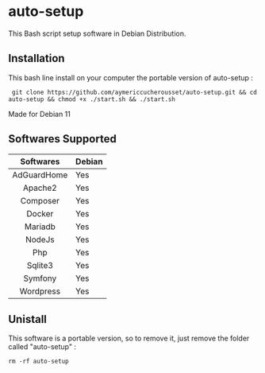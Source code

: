 # auto-setup

This Bash script setup software in Debian Distribution.   

## Installation ## 

This bash line install on your computer the portable version of auto-setup :   

``` git clone https://github.com/aymericcucherousset/auto-setup.git && cd auto-setup && chmod +x ./start.sh && ./start.sh```   

Made for Debian 11

## Softwares Supported ##   
   
| Softwares   | Debian|
| :---------: | ----- |
| AdGuardHome | Yes   |
| Apache2     | Yes   |
| Composer    | Yes   |
| Docker      | Yes   |
| Mariadb     | Yes   |
| NodeJs      | Yes   |
| Php         | Yes   |
| Sqlite3     | Yes   |
| Symfony     | Yes   |
| Wordpress   | Yes   |   
   
## Unistall ## 

This software is a portable version, so to remove it, just remove the folder called "auto-setup" :   
    
```rm -rf auto-setup```